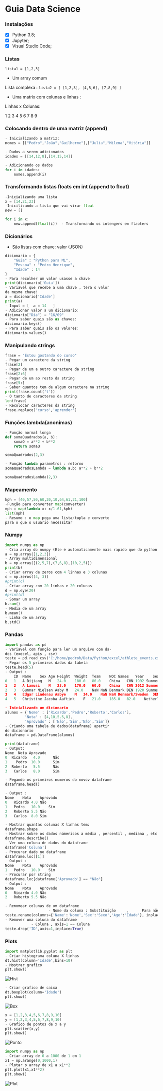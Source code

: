 #       Guia Data Science

### Instalações 

- [x] Python 3.8;
- [x] Jupyter;
- [x] Visual Studio Code;

### Listas

`
lista1 = [1,2,3]
` 
- Um array comum

Lista complexa :
`
lista2 = [
    [1,2,3],
    [4,5,6],
    [7,8,9]
]
` 
- Uma matrix com colunas e linhas :

Linhas x Colunas:

 1 2 3 
 4 5 6 
 7 8 9 


### Colocando dentro de uma matriz (append)
```Python
- Inicializando a matriz: 
nomes = [["Pedro","João","Guilherme"],["Julia","Milena","Vitória"]]

- Dados a serem adicionados
idades = [[14,12,8],[14,15,14]]

- Adicionando os dados
for i in idades:
    nomes.append(i)

```

### Transformando listas floats em int (append to float)
```Python
-Inicializando uma lista
x = [14,21,23]
-Inicilizando a lista que vai virar float
new = []

for i in x:
    new.append(float(i))  - Transformando os intengers em flaoters

```

### Dicionários
- São listas com chave: valor (JSON)
```Python
dicionario = {
    "Guia" : "Python para ML",
    "Pessoa" : "Pedro Henrique",
    "Idade" : 14
}
- Para recolher um valor usasse a chave
print(dicionario['Guia']) 
- Variavel que recebe a uma chave , tera o valor
da mesma chave!
a = dicionario['Idade']
print(a)
- Input = [  a = 14   ]
- Adicionar valor a um dicionario:
dicionario["Dia"] = "16/09"
- Para saber quais são as chaves:
dicionario.keys()
- Para saber quais são os valores:
dicionario.values()
```

### Manipulando strings

```Python
frase = "Estou gostando do curso"
- Pegar um caractere da string
frase[2]
- Pegar de um a outro caractere da string
frase[2:6]
- Pegar de um ao resto da string
frase[5:]
- Saber quantos tem de algum caractere na string
print(frase.count('t'))
- O tanto de caracteres da string
len(frase)
- Recolocar caracteres da string
frase.replace('curso','aprender')
```
### Funções lambda(anonimas)
```Python
- Função normal longa
def somaQuadrados(a, b):
    somaQ = a**2 + b**2
    return somaQ

somaQuadrados(2,3)

- Função lambda parametros : retorno
somaQuadradosLambda = lambda a,b: a**2 + b**2

somaQuadradosLambda(2,3)

```

### Mapeamento 
```Python
kph = [40,57,50,60,20,10,64,61,21,100]
-Função para converter map(converter)
mph = map(lambda x: x/1.61,kph)
list(mph)
- Resumo : o map pega uma lista/tupla e converte
para o que o usuario necessitar
```
### Numpy
```Python
import numpy as np
- Cria array do numpy (Ele é automaticamente mais rapido que do python normal)
a = np.array([1,2,3])
- Array multidimensional
b = np.array([(2,5,7),(7,6,8),(10,2,5)])
print(b)
- Criar array de zeros com 4 linhas e 3 colunas
c = np.zeros((4, 3))
#print(c)
- Criar array com 20 linhas e 20 colunas
d = np.eye(20)
#print(d)
- Somar um array
b.sum()
- Media de um array
b.mean()
- Linha de um array
b.std()
```
### Pandas

```Python
import pandas as pd
- Variavel com função para ler um arquivo com da-
dos (execel, apis , csv)
teste = pd.read_csv('C:/home/pedroh/Data/Python/excel/athlete_events.csv')
- Pegar os 5 primeiros dados da tabela
teste.head(5)
- Output :
	ID	Name	Sex	Age	Height	Weight	Team	NOC	Games	Year	Season	City	Sport	Event	Medal
0	1	A Dijiang	M	24.0	180.0	80.0	China	CHN	1992 Summer	1992	Summer	Barcelona	Basketball	Basketball Men's Basketball	NaN
1	2	A Lamusi	M	23.0	170.0	60.0	China	CHN	2012 Summer	2012	Summer	London	Judo	Judo Men's Extra-Lightweight	NaN
2	3	Gunnar Nielsen Aaby	M	24.0	NaN	NaN	Denmark	DEN	1920 Summer	1920	Summer	Antwerpen	Football	Football Men's Football	NaN
3	4	Edgar Lindenau Aabye	M	34.0	NaN	NaN	Denmark/Sweden	DEN	1900 Summer	1900	Summer	Paris	Tug-Of-War	Tug-Of-War Men's Tug-Of-War	Gold
4	5	Christine Jacoba Aaftink	F	21.0	185.0	82.0	Netherlands	NED	1988 Winter	1988	Winter	Calgary	Speed Skating	Speed Skating Women's 500 metres	NaN

- Inicializando um dicionario
alunos = {'Nome' : ['Ricardo','Pedro','Roberto','Carlos'],
         'Nota' : [4,10,5.5,8],
         'Aprovado' : ['Não','Sim','Não','Sim']}
- Criando uma tabela de dados(dataframe) apartir
do dicionario
dataframe = pd.DataFrame(alunos)

print(dataframe)
- Output:
Nome  Nota Aprovado
0  Ricardo   4.0      Não
1    Pedro  10.0      Sim
2  Roberto   5.5      Não
3   Carlos   8.0      Sim

- Pegando os primeiros numeros do novov dataframe
dataframe.head()

- Output :
Nome	Nota	Aprovado
0	Ricardo	4.0	Não
1	Pedro	10.0	Sim
2	Roberto	5.5	Não
3	Carlos	8.0	Sim

- Mostrar quantas colunas X linhas tem:
dataframe.shape
- Mostrar sobre os dados númericos a média , percentil , mediana , etc...
dataframe.describe()
- Ver uma coluna de dados do dataframe
dataframe['Coluna']
- Procurar dado no dataframe
dataframe.loc[[1]]
- Output :
Nome	Nota	Aprovado
1	Pedro	10.0	Sim
- Procurar por string
dataframe.loc[dataframe['Aprovado'] == "Não"]
- Output :
Nome	Nota	Aprovado
0	Ricardo	4.0	Não
2	Roberto	5.5	Não

- Renomear colunas de um dataframe  
                    - Nome da coluna : Substituição     ,      Para não mostrar apenas mudar
teste.rename(columns={'Name':'Nome','Sex':'Sexo','Age':'Idade'}, inplace=True)
- Remover uma coluna do dataframe
            - Coluna , axis=1 == Coluna
teste.drop('ID',axis=1,inplace=True)

```

### Plots
```Python
import matplotlib.pyplot as plt
- Criar histograma coluna X linhas
dt.hist(column='Idade',bins=10)
- Mostrar grafico
plt.show()
```
![Hist](https://github.com/pedrohnz/PYData-Documantation/blob/master/histograma.png)
```Python
- Criar grafico de caixa
dt.boxplot(column='Idade')
plt.show()
```
![Box](https://github.com/pedrohnz/PYData-Documantation/blob/master/boxplot.png)
```Python
x = [1,2,3,4,5,6,7,8,9,10]
y = [1,2,3,4,5,6,7,8,9,10]
- Grafico de pontos de x a y
plt.scatter(x,y)
plt.show()
```
![Ponto](https://github.com/pedrohnz/PYData-Documantation/blob/master/pontos.png)
```Python
import numpy as np 
- Criar array de 0 a 1000 de 1 em 1
x1 = np.arange(0,1000,1)
- Plotar o array de x1 a x1**2
plt.plot(x1,x1**2)
plt.show()
```
![Plot](https://github.com/pedrohnz/PYData-Documantation/blob/master/plot.png)

